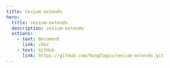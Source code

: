 ```yaml
---
title: Cesium extends
hero:
  title: cesium-extends
  description: cesium-extends
  actions:
    - text: Document
      link: /doc
    - text: GitHub
      link: https://github.com/hongfaqiu/cesium-extends.git
---
```

